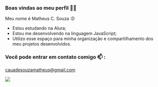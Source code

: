 ### Boas vindas ao meu perfil 💙💙
Meu nome é Matheus C. Souza :D

 -  Estou estudando na Alura;
 -  Estou me desenvolvendo na linguagem JavaScript;
 -  Utilizo esse espaço para minha organização e compartilhamento dos meu projetos desenvolvidos.

### Você pode entrar em contato comigo 📫 :
cauadesouzamatheus@gmail.com

![]([https://tenor.com/bU83J.gif](https://media1.tenor.com/m/68d3zuB5U64AAAAC/lulu-cute.gif))
